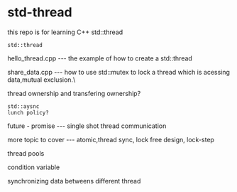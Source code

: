 # std-thread
this repo is for learning C++ std::thread
   
   ``std::thread ``
      
   hello_thread.cpp --- the example of how to create a std::thread

   share_data.cpp    --- how to use std::mutex to lock a thread which is acessing data,mutual exclusion.\

   thread ownership and transfering ownership?
   
    std::aysnc
    lunch policy?
   
   future - promise --- single shot thread communication 

   more topic to cover --- atomic,thread sync, lock free design, lock-step
    
   thread pools

   condition variable

   synchronizing data betweens different thread
